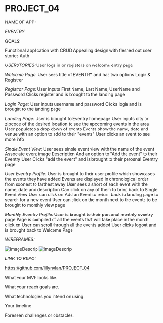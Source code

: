# PROJECT_04

NAME OF APP: 


*EVENTRY*

GOALS: 

Functional application with CRUD
Appealing design with fleshed out user stories
Auth

*USERSTORIES:* 
User logs in or registers on welcome entry page

*Welcome Page:*
User sees title of EVENTRY and has two options Login & Registrer 

*Registrar Page:*
User inputs First Name, Last Name, UserName and Password
Clicks register and is brought to the landing page

*Login Page:*
User inputs username and password 
Clicks login and is brought to the landing page

*Landing Page:*
User is brought to Eventry homepage
User inputs city or zipcode of the desired location to see the upccoming events in the area 
User populates a drop down of events
Events show the name, date and venue with an option to add to their "events"
User clicks an event to see more info

*Single Event View:*
User sees single event view with the name of the event
Associate event image
Description 
And an option to "Add the event" to their Eventry
User Clicks "add the event" and is brought to their perosnal Eventry page

*User Eventry Profile:* 
User is brought to their user profile which showcases the events they have added
Events are displayed in chronological order from soonest to farthest away
User sees a short of each event with the name, date and description
Can click on any of them to bring back to Single Event View 
User can click on Add an Event to return back to landing page to search for a new event
User can click on the month next to the events to be brought to monthly view page

*Monthly Eventry Profile:* 
User is brought to their personal monthly eventry page
Page is compiled of all the events that will take place in the month click on
User can scroll through all the events added 
User clicks logout and is brought back to Welcome Page 


*WIREFRAMES:*


![imageDescrip](https://i.imgur.com/e3Tr92M.jpg)
![imageDescrip](https://i.imgur.com/aqrqCBc.jpg)


*LINK TO REPO:*


https://github.com/lillynolan/PROJECT_04



What your MVP looks like.

What your reach goals are.

What technologies you intend on using.

Your timeline

Foreseen challenges or obstacles.


